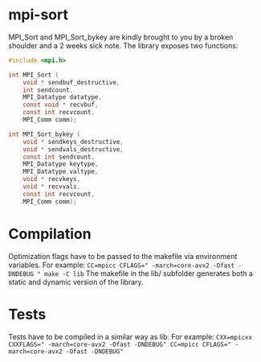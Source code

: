 # mpi-sort

MPI_Sort and MPI_Sort_bykey are kindly brought to you by a broken shoulder and a 2 weeks sick note.
The library exposes two functions:

```c
#include <mpi.h>

int MPI_Sort (
	void * sendbuf_destructive,
	int sendcount,
	MPI_Datatype datatype,
	const void * recvbuf,
	const int recvcount,
	MPI_Comm comm);

int MPI_Sort_bykey (
	void * sendkeys_destructive,
	void * sendvals_destructive,
	const int sendcount,
	MPI_Datatype keytype,
	MPI_Datatype valtype,
	void * recvkeys,
	void * recvvals,
	const int recvcount,
	MPI_Comm comm);
```

# Compilation
Optimization flags have to be passed to the makefile via environment variables.
For example: `CC=mpicc CFLAGS=" -march=core-avx2 -Ofast -DNDEBUG " make -C lib`
The makefile in the lib/ subfolder generates both a static and dynamic version of the library.

# Tests
Tests have to be compiled in a similar way as lib.
For example: `CXX=mpicxx CXXFLAGS=" -march=core-avx2 -Ofast -DNDEBUG" CC=mpicc CFLAGS=" -march=core-avx2 -Ofast -DNDEBUG"`
